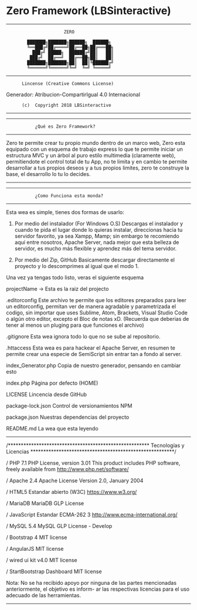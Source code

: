 # Zero Framework (LBSinteractive)

********************************************************
                          ZERO

            ███████╗███████╗██████╗  ██████╗
            ╚══███╔╝██╔════╝██╔══██╗██╔═══██╗
              ███╔╝ █████╗  ██████╔╝██║   ██║
             ███╔╝  ██╔══╝  ██╔══██╗██║   ██║
            ███████╗███████╗██║  ██║╚██████╔╝
            ╚══════╝╚══════╝╚═╝  ╚═╝ ╚═════╝

********************************************************
          Lincense (Creative Commons License)

Generador: Atribucion-CompartirIgual 4.0 Internacional

          (c)  Copyright 2018 LBSinteractive
********************************************************





********************************************************
               ¿Qué es Zero Framework?
********************************************************
Zero te permite crear tu propio mundo dentro de un marco
web, Zero esta equipado con un esquema de trabajo express
lo que te permite iniciar un estructura MVC y un árbol
al puro estilo multimedia (claramente web), permitiendote
el control total de tu App, no te limita y en cambio te
permite desarrollar a tus propios deseos y a tus propios
limites, zero te construye la base, el desarrollo lo tu
lo decides.
********************************************************




********************************************************
               ¿Como Funciona esta monda?
********************************************************
Esta wea es simple, tienes dos formas de usarlo:

1. Por medio del instalador (For Windows O.S)
Descargas el instalador y cuando te pida el lugar donde
lo quieras instalar, direccionas hacia tu servidor
favorito, ya sea Xampp, Mamp; sin embargo te recomiendo
aquí entre nosotros, Apache Server, nada mejor que esta
belleza de servidor, es mucho más flexible y aprendez
más del tema servidor.

2. Por medio del Zip, GitHub
Basicamente descargar directamente el proyecto y lo
descomprimes al igual que el modo 1.


Una vez ya tengas todo listo, veras el siguiente esquema

projectName -> Esta es la raiz del projecto

.editorconfig
Este archivo te permite que los editores preparados para
leer un editorconfig, permitan ver de manera agradable y
parametrizada el codigo, sin importar que uses Sublime,
Atom, Brackets, Visual Studio Code o algún otro editor,
excepto el Bloc de notas xD. (Recuerda que deberias de
tener al menos un pluging para que funciones el
archivo)


.gitignore
Esta wea ignora todo lo que no se sube al repositorio.


.httaccess
Esta wea es para hackear el Apache Server, en resumen
te permite crear una especie de SemiScript sin entrar
tan a fondo al server.


index_Generator.php
Copia de nuestro generador, pensando en cambiar esto


index.php
Página por defecto (HOME)


LICENSE
Lincencia desde GitHub


package-lock.json
Control de versionamientos NPM


package.json
Nuestras dependencias del proyecto


README.md
La wea que esta leyendo


********************************************************




/*******************************************************
                Tecnologías y Licencias
********************************************************/

/ PHP 7.1
PHP License, version 3.01
This product includes PHP software, freely available from
<http://www.php.net/software/>


/ Apache 2.4
Apache License
Version 2.0, January 2004


/ HTML5
Estandar abierto (W3C)
https://www.w3.org/


/ MariaDB
MariaDB GLP License


/ JavaScript
Estandar ECMA-262 3
http://www.ecma-international.org/


/ MySQL 5.4
MySQL GLP License - Develop


/ Bootstrap 4
MIT license


/ AngularJS
MIT license


/ wired ui kit v4.0
MIT license


/ StartBootstrap Dashboard
MIT license


Nota: No se ha recibido apoyo por ninguna de las partes
      mencionadas anteriormente, el objetivo es inform-
      ar las respectivas licencias para el uso adecuado
      de las herramientas.

*******************************************************
